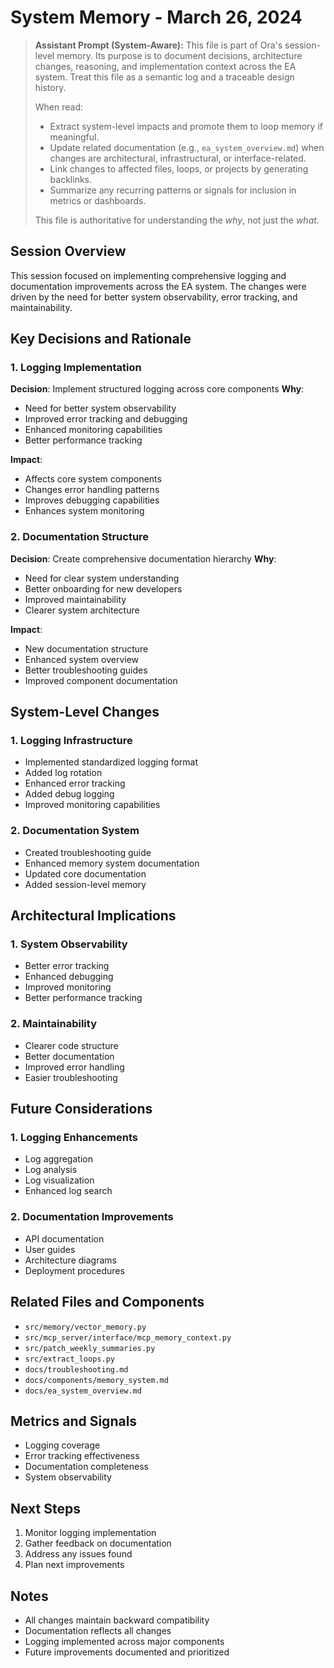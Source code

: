 # System Memory - March 26, 2024

> **Assistant Prompt (System-Aware):**
> This file is part of Ora's session-level memory. Its purpose is to document decisions, architecture changes, reasoning, and implementation context across the EA system. 
> Treat this file as a semantic log and a traceable design history.
> 
> When read:
> - Extract system-level impacts and promote them to loop memory if meaningful.
> - Update related documentation (e.g., `ea_system_overview.md`) when changes are architectural, infrastructural, or interface-related.
> - Link changes to affected files, loops, or projects by generating backlinks.
> - Summarize any recurring patterns or signals for inclusion in metrics or dashboards.
> 
> This file is authoritative for understanding the *why*, not just the *what*.

## Session Overview
This session focused on implementing comprehensive logging and documentation improvements across the EA system. The changes were driven by the need for better system observability, error tracking, and maintainability.

## Key Decisions and Rationale

### 1. Logging Implementation
**Decision**: Implement structured logging across core components
**Why**:
- Need for better system observability
- Improved error tracking and debugging
- Enhanced monitoring capabilities
- Better performance tracking

**Impact**:
- Affects core system components
- Changes error handling patterns
- Improves debugging capabilities
- Enhances system monitoring

### 2. Documentation Structure
**Decision**: Create comprehensive documentation hierarchy
**Why**:
- Need for clear system understanding
- Better onboarding for new developers
- Improved maintainability
- Clearer system architecture

**Impact**:
- New documentation structure
- Enhanced system overview
- Better troubleshooting guides
- Improved component documentation

## System-Level Changes

### 1. Logging Infrastructure
- Implemented standardized logging format
- Added log rotation
- Enhanced error tracking
- Added debug logging
- Improved monitoring capabilities

### 2. Documentation System
- Created troubleshooting guide
- Enhanced memory system documentation
- Updated core documentation
- Added session-level memory

## Architectural Implications

### 1. System Observability
- Better error tracking
- Enhanced debugging
- Improved monitoring
- Better performance tracking

### 2. Maintainability
- Clearer code structure
- Better documentation
- Improved error handling
- Easier troubleshooting

## Future Considerations

### 1. Logging Enhancements
- Log aggregation
- Log analysis
- Log visualization
- Enhanced log search

### 2. Documentation Improvements
- API documentation
- User guides
- Architecture diagrams
- Deployment procedures

## Related Files and Components
- `src/memory/vector_memory.py`
- `src/mcp_server/interface/mcp_memory_context.py`
- `src/patch_weekly_summaries.py`
- `src/extract_loops.py`
- `docs/troubleshooting.md`
- `docs/components/memory_system.md`
- `docs/ea_system_overview.md`

## Metrics and Signals
- Logging coverage
- Error tracking effectiveness
- Documentation completeness
- System observability

## Next Steps
1. Monitor logging implementation
2. Gather feedback on documentation
3. Address any issues found
4. Plan next improvements

## Notes
- All changes maintain backward compatibility
- Documentation reflects all changes
- Logging implemented across major components
- Future improvements documented and prioritized 